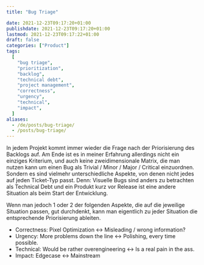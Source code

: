 ```yaml
---
title: "Bug Triage"

date: 2021-12-23T09:17:20+01:00
publishdate: 2021-12-23T09:17:20+01:00
lastmod: 2021-12-23T09:17:22+01:00
draft: false
categories: ["Product"]
tags:
  [
    "bug triage",
    "prioritization",
    "backlog",
    "technical debt",
    "project management",
    "correctness",
    "urgency",
    "technical",
    "impact",
  ]
aliases:
  - /de/posts/bug-triage/
  - /posts/bug-triage/
---
```


In jedem Projekt kommt immer wieder die Frage nach der Priorisierung des Backlogs auf. Am Ende ist es in meiner Erfahrung allerdings nicht ein einziges Kriterium, und auch keine zweidimensionale Matrix, die man nutzen kann um einen Bug als Trivial / Minor / Major / Critical einzuordnen. Sondern es sind vielmehr unterschiedliche Aspekte, von denen nicht jedes auf jeden Ticket-Typ passt. Denn: Visuelle Bugs sind anders zu betrachten als Technical Debt und ein Produkt kurz vor Release ist eine andere Situation als beim Start der Entwicklung.

Wenn man jedoch 1 oder 2 der folgenden Aspekte, die auf die jeweilige Situation passen, gut durchdenkt, kann man eigentlich zu jeder Situation die entsprechende Priorisierung ableiten.

- Correctness: Pixel Optimization ↔ Misleading / wrong information?
- Urgency: More problems down the line ↔ Polishing, every time possible.
- Technical: Would be rather overengineering ↔ Is a real pain in the ass.
- Impact: Edgecase ↔ Mainstream
